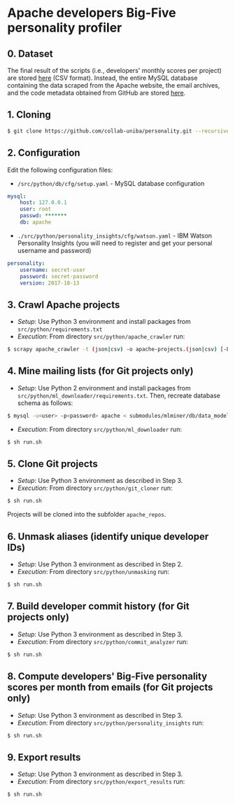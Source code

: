 # Apache developers Big-Five personality profiler

## 0. Dataset
The final result of the scripts (i.e., developers' monthly scores per project) are stored [here](https://raw.githubusercontent.com/collab-uniba/personality/master/src/python/export_results/personality.csv) (CSV format). 
Instead, the entire MySQL database containing the data scraped from the Apache website, the email archives, and the code metadata obtained from GitHub are stored [here](https://mega.nz/#!IQ91SAZJ!HXIdsZTT9qay3a-BbFAIJUzaPaktWaSr1pCF-ZwH_tY).

## 1. Cloning
```bash
$ git clone https://github.com/collab-uniba/personality.git --recursive
```
## 2. Configuration
Edit the following configuration files:
* `/src/python/db/cfg/setup.yaml` - MySQL database configuration
```yaml
mysql:
    host: 127.0.0.1
    user: root
    passwd: *******
    db: apache
```
* `./src/python/personality_insights/cfg/watson.yaml` - IBM Watson Personality Insights (you will need to register and 
get your personal username and password)
```yaml
personality:
    username: secret-user
    password: secret-password
    version: 2017-10-13
```

## 3. Crawl Apache projects
* *Setup*:
Use Python 3 environment and install packages from `src/python/requirements.txt`
* *Execution*:
From directory `src/python/apache_crawler` run:
```bash
$ scrapy apache_crawler -t (json|csv) -o apache-projects.(json|csv) [-L DEBUG --logfile apache.log]
```

## 4. Mine mailing lists (for Git projects only)
* *Setup*:
Use Python 2 environment and install packages from `src/python/ml_downloader/requirements.txt`.
Then, recreate database schema as follows:
```bash
$ mysql -u<user> -p<password> apache < submodules/mlminer/db/data_model_mysql.sql
```
* *Execution*:
From directory `src/python/ml_downloader` run:
```bash
$ sh run.sh
```

## 5. Clone Git projects
* *Setup*:
Use Python 3 environment as described in Step 3.
* *Execution*:
From directory `src/python/git_cloner` run:
```bash
$ sh run.sh
```
Projects will be cloned into the subfolder `apache_repos`.

<!---
## 5. Mine pull requests (for git projects only)

*Setup*

Use Python 3 environment as described in Step 3. Also, add a new file `gh/github-api-tokens.txt`
and enter a GitHub API access token per line -- the more the better.

*Execution*

From directory `src/python/pr_downloader` run:
```bash
$ sh run.sh
```
-->
## 6. Unmask aliases (identify unique developer IDs)
* *Setup*:
Use Python 3 environment as described in Step 2.
* *Execution*:
From directory `src/python/unmasking` run:
```bash
$ sh run.sh
```

## 7. Build developer commit history (for Git projects only)
* *Setup*:
Use Python 3 environment as described in Step 3.
* *Execution*:
From directory `src/python/commit_analyzer` run:
```bash
$ sh run.sh
```

## 8. Compute developers' Big-Five personality scores per month from emails (for Git projects only)
* *Setup*:
Use Python 3 environment as described in Step 3.
* *Execution*:
From directory `src/python/personality_insights` run:
```bash
$ sh run.sh
```

## 9. Export results
* *Setup*:
Use Python 3 environment as described in Step 3.
* *Execution*:
From directory `src/python/export_results` run:
```bash
$ sh run.sh
```
